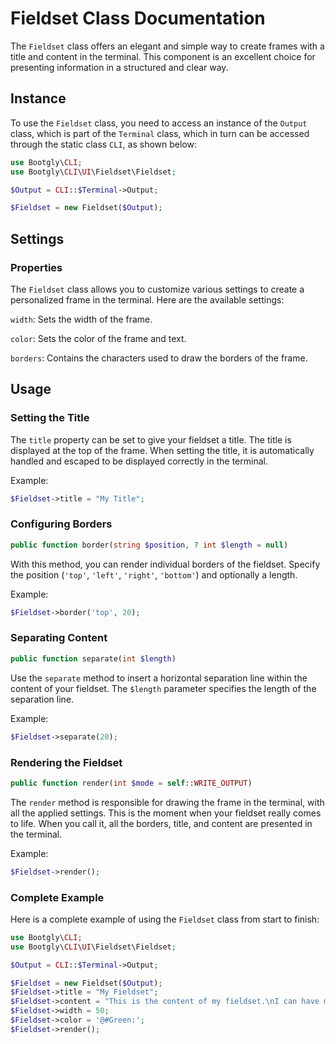 # Fieldset Class Documentation

The `Fieldset` class offers an elegant and simple way to create frames with a title and content in the terminal. This component is an excellent choice for presenting information in a structured and clear way.

## Instance

To use the `Fieldset` class, you need to access an instance of the `Output` class, which is part of the `Terminal` class, which in turn can be accessed through the static class `CLI`, as shown below:

```php
use Bootgly\CLI;
use Bootgly\CLI\UI\Fieldset\Fieldset;

$Output = CLI::$Terminal->Output;

$Fieldset = new Fieldset($Output);
```

## Settings

### Properties

The `Fieldset` class allows you to customize various settings to create a personalized frame in the terminal. Here are the available settings:

`width`: Sets the width of the frame.

`color`: Sets the color of the frame and text.

`borders`: Contains the characters used to draw the borders of the frame.

## Usage

### Setting the Title

The `title` property can be set to give your fieldset a title. The title is displayed at the top of the frame. When setting the title, it is automatically handled and escaped to be displayed correctly in the terminal.

Example:

```php
$Fieldset->title = "My Title";
```

### Configuring Borders

```php
public function border(string $position, ? int $length = null)
```

With this method, you can render individual borders of the fieldset. Specify the position (`'top'`, `'left'`, `'right'`, `'bottom'`) and optionally a length.

Example:

```php
$Fieldset->border('top', 20);
```

### Separating Content

```php
public function separate(int $length)
```

Use the `separate` method to insert a horizontal separation line within the content of your fieldset. The `$length` parameter specifies the length of the separation line.

Example:

```php
$Fieldset->separate(20);
```

### Rendering the Fieldset

```php
public function render(int $mode = self::WRITE_OUTPUT)
```

The `render` method is responsible for drawing the frame in the terminal, with all the applied settings. This is the moment when your fieldset really comes to life. When you call it, all the borders, title, and content are presented in the terminal.

Example:

```php
$Fieldset->render();
```

### Complete Example

Here is a complete example of using the `Fieldset` class from start to finish:

```php
use Bootgly\CLI;
use Bootgly\CLI\UI\Fieldset\Fieldset;

$Output = CLI::$Terminal->Output;

$Fieldset = new Fieldset($Output);
$Fieldset->title = "My Fieldset";
$Fieldset->content = "This is the content of my fieldset.\nI can have multiple lines.\n@---;\nAnd even separating lines.";
$Fieldset->width = 50;
$Fieldset->color = '@#Green:';
$Fieldset->render();
```
